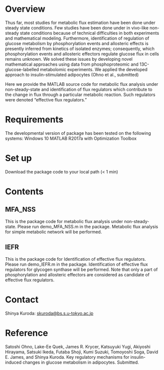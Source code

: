 # Overview
Thus far, most studies for metabolic flux estimation have been done under steady state conditions. Few studies have been done under in vivo-like non-steady state conditions because of technical difficulties in both experiments and mathematical modeling. Furthermore, identification of regulation of glucose metabolism by phosphorylation events and allosteric effects is presently inferred from kinetics of isolated enzymes; consequently, which phosphorylation events and allosteric effectors regulate glucose flux in cells remains unknown. We solved these issues by developing novel mathematical approaches using data from phosphoproteomic and 13C-glucose-labelled metabolomic experiments. We applied the developed approach to insulin-stimulated adipocytes (Ohno et al., submitted)

Here we provide the MATLAB source code for metabolic flux analysis under non-steady-state and identification of flux regulators which contribute to the change in flux through a particular metabolic reaction. Such regulators were denoted “effective flux regulators.”

# Requirements
The developmental version of package has been tested on the following systems:
Windows 10
MATLAB R2017a with Optimization Toolbox

# Set up
Download the package code to your local path (< 1 min)

# Contents
## MFA_NSS
This is the package code for metabolic flux analysis under non-steady-state.
Please run demo_MFA_NSS.m in the package. Metabolic flux analysis for simple metabolic network will be performed.

## IEFR
This is the package code for Identification of effective flux regulators.
Please run demo_IEFR.m in the package. Identification of effective flux regulators for glycogen synthase will be performed. Note that only a part of phosphorylation and allosteric effectors are considered as candidate of effective flux regulators.

# Contact
Shinya Kuroda: skuroda@bs.s.u-tokyo.ac.jp

# Reference
Satoshi Ohno, Lake-Ee Quek, James R. Krycer, Katsuyuki Yugi, Akiyoshi Hirayama, Satsuki Ikeda, Futaba Shoji, Kumi Suzuki, Tomoyoshi Soga, David E. James, and Shinya Kuroda. Key regulatory mechanisms for insulin-induced changes in glucose metabolism in adipocytes. Submitted.

